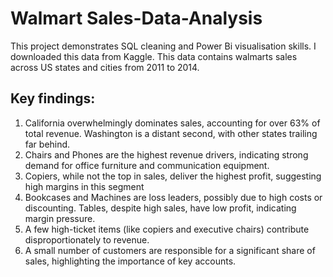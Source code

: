 # Walmart Sales-Data-Analysis

This project demonstrates SQL cleaning and Power Bi visualisation skills. I downloaded this data from Kaggle. This data contains walmarts sales across US states and cities from 2011 to 2014.

## Key findings:
1. California overwhelmingly dominates sales, accounting for over 63% of total revenue. Washington is a distant second, with other states trailing far behind.
2. Chairs and Phones are the highest revenue drivers, indicating strong demand for office furniture and communication equipment.
3. Copiers, while not the top in sales, deliver the highest profit, suggesting high margins in this segment
4. Bookcases and Machines are loss leaders, possibly due to high costs or discounting. Tables, despite high sales, have low profit, indicating margin pressure.
5. A few high-ticket items (like copiers and executive chairs) contribute disproportionately to revenue.
5. A small number of customers are responsible for a significant share of sales, highlighting the importance of key accounts.

